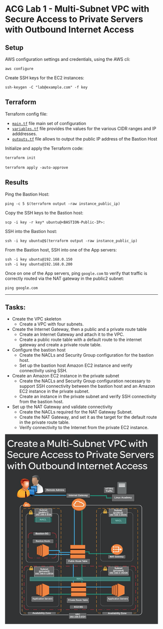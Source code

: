# ACG Lab 1 - Multi-Subnet VPC with Secure Access to Private Servers with Outbound Internet Access

## Setup

AWS configuration settings and credentials, using the AWS cli:
```
aws configure
```

Create SSH keys for the EC2 instances:
```
ssh-keygen -C "lab@example.com" -f key
```

## Terraform 
Terraform config file: 

- [`main.tf`](main.tf) file main set of configuration
- [`variables.tf`](variables.tf) file provides the values for the various CIDR ranges and IP adddresses.
- [`outputs.tf`](outputs.tf) file allows to output the public IP address of the Bastion Host

Initialize and apply the Terraform code:
```
terraform init

terraform apply -auto-approve
```

## Results

Ping the Bastion Host:
```
ping -c 5 $(terraform output -raw instance_public_ip)
```

Copy the SSH keys to the Bastion host:  
```
scp -i key -r key* ubuntu@<BASTION-Public-IP>:  
```

SSH into the Bastion host:  
```
ssh -i key ubuntu@$(terraform output -raw instance_public_ip)
```

From the Bastion host, SSH into one of the App servers:   
```
ssh -i key ubuntu@192.168.0.150  
ssh -i key ubuntu@192.168.0.200  
```

Once on one of the App servers, ping `google.com` to verify that traffic is correctly routed via the NAT gateway in the public2 subnet:
```
ping google.com  
```

---
## Tasks:
- Create the VPC skeleton
    - Create a VPC with four subnets.
- Create the Internet Gateway, then a public and a private route table
    - Create an Internet Gateway and attach it to the VPC. 
    - Create a public route table with a default route to the internet gateway and create a private route table.
- Configure the bastion host
    - Create the NACLs and Security Group configuration for the bastion host.
    - Set up the bastion host Amazon EC2 instance and verify connectivity using SSH.
- Create an Amazon EC2 instance in the private subnet
    - Create the NACLs and Security Group configuration necessary to support SSH connectivity between the bastion host and an Amazon EC2 instance in the private subnet.
    - Create an instance in the private subnet and verify SSH connectivity from the bastion host.
- Set up the NAT Gateway and validate connectivity
    - Create the NACLs required for the NAT Gateway Subnet.
    - Create the NAT Gateway, and set it as the target for the default route in the private route table.
    - Verify connectivity to the Internet from the private EC2 instance.

![Lab 1 Diagram](ACG-Lab1.png)


